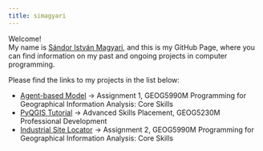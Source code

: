 ```yaml
---
title: simagyari
---
```



Welcome!  
My name is [Sándor István Magyari](https://www.linkedin.com/in/si-magyari), and this is my GitHub Page, where you can find information on my past and ongoing projects in computer programming.

Please find the links to my projects in the list below:

 - [Agent-based Model](abm/abm.html) &rarr; Assignment 1, GEOG5990M Programming for Geographical Information Analysis: Core Skills
 - [PyQGIS Tutorial](pyqgistutorial/index.html) &rarr; Advanced Skills Placement, GEOG5230M Professional Development
 - [Industrial Site Locator](sitelocator/sitelocator.html) &rarr; Assignment 2, GEOG5990M Programming for Geographical Information Analysis: Core Skills
